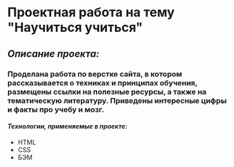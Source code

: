 # Проектная работа на тему "Научиться учиться"
## *Описание проекта:*
### Проделана работа по верстке сайта, в котором рассказывается о техниках и принципах обучения,  размещены ссылки на полезные ресурсы, а также на тематическую литературу. Приведены интересные цифры и факты про учебу и мозг.  
#### *Технологии, применяемые в проекте:*  
- HTML  
- CSS  
- БЭМ